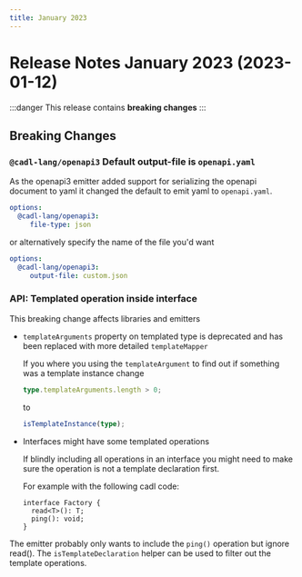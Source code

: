 ```yaml
---
title: January 2023
---
```


# Release Notes January 2023 (2023-01-12)

:::danger
This release contains **breaking changes**
:::

## Breaking Changes

### `@cadl-lang/openapi3` Default output-file is `openapi.yaml`

As the openapi3 emitter added support for serializing the openapi document to yaml it changed the default to emit yaml to `openapi.yaml`.

```yaml
options:
  @cadl-lang/openapi3:
     file-type: json
```

or alternatively specify the name of the file you'd want

```yaml
options:
  @cadl-lang/openapi3:
     output-file: custom.json
```

### API: Templated operation inside interface

This breaking change affects libraries and emitters

- `templateArguments` property on templated type is deprecated and has been replaced with more detailed `templateMapper`

  If you where you using the `templateArgument` to find out if something was a template instance change

  ```ts
  type.templateArguments.length > 0;
  ```

  to

  ```ts
  isTemplateInstance(type);
  ```

- Interfaces might have some templated operations

  If blindly including all operations in an interface you might need to make sure the operation is not a template declaration first.

  For example with the following cadl code:

  ```cadl
  interface Factory {
    read<T>(): T;
    ping(): void;
  }
  ```

The emitter probably only wants to include the `ping()` operation but ignore read(). The `isTemplateDeclaration` helper can be used to filter out the template operations.
